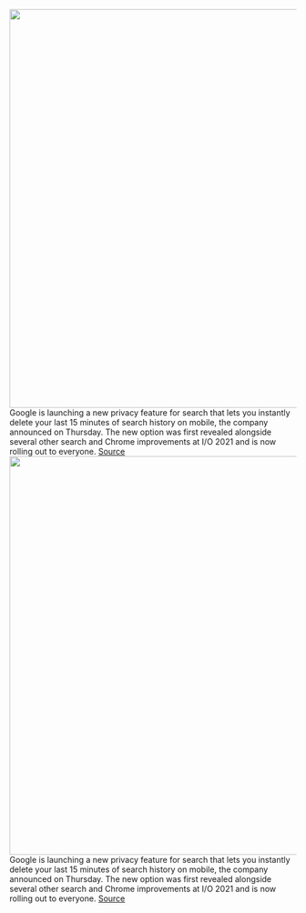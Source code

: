 <img src='https://cdn.vox-cdn.com/thumbor/wppGubXYNehXhiuaz6mv147FaxI=/0x0:2040x1360/1200x800/filters:focal(857x517:1183x843)/cdn.vox-cdn.com/uploads/chorus_image/image/69587844/acastro_210104_1777_google_0001.0.jpg' width='700px' /><br/>
Google is launching a new privacy feature for search that lets you instantly delete your last 15 minutes of search history on mobile, the company announced on Thursday. The new option was first revealed alongside several other search and Chrome improvements at I/O 2021 and is now rolling out to everyone.
<a href='https://www.theverge.com/2021/7/15/22578981/google-search-history-quick-delete-15-minutes'> Source <a/><img src='https://cdn.vox-cdn.com/thumbor/wppGubXYNehXhiuaz6mv147FaxI=/0x0:2040x1360/1200x800/filters:focal(857x517:1183x843)/cdn.vox-cdn.com/uploads/chorus_image/image/69587844/acastro_210104_1777_google_0001.0.jpg' width='700px' /><br/>
Google is launching a new privacy feature for search that lets you instantly delete your last 15 minutes of search history on mobile, the company announced on Thursday. The new option was first revealed alongside several other search and Chrome improvements at I/O 2021 and is now rolling out to everyone.
<a href='https://www.theverge.com/2021/7/15/22578981/google-search-history-quick-delete-15-minutes'> Source <a/>